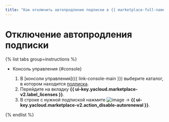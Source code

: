 ```yaml
---
title: "Как отключить автопродление подписки в {{ marketplace-full-name }}"
---
```


# Отключение автопродления подписки

{% list tabs group=instructions %}

- Консоль управления {#console}

    1. В [консоли управления]({{ link-console-main }}) выберите каталог, в котором находится [подписка](../../concepts/users/subscription.md).
    1. Перейдите на вкладку **{{ ui-key.yacloud.marketplace-v2.label_licenses }}**.
    1. В строке с нужной подпиской нажмите ![image](../../../_assets/console-icons/ellipsis.svg) → **{{ ui-key.yacloud.marketplace-v2.action_disable-autorenewal }}**.

{% endlist %}
